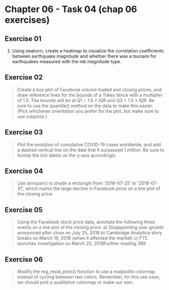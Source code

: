 # Chapter 06 - Task 04 (chap 06 exercises)

## Exercise 01

1. Using seaborn, create a heatmap to visualize the correlation coefficients between earthquake magnitude and whether there was a tsunami for earthquakes measured with the mb magnitude type.

## Exercise 02

> Create a box plot of Facebook volume traded and closing prices, and draw reference lines for the bounds of a Tukey fence with a multiplier of 1.5. The bounds will be at Q1 − 1.5 × IQR and Q3 + 1.5 × IQR. Be sure to use the quantile() method on the data to make this easier. (Pick whichever orientation you prefer for the plot, but make sure to use subplots.)

## Exercise 03

> Plot the evolution of cumulative COVID-19 cases worldwide, and add a dashed vertical line on the date that it surpassed 1 million. Be sure to format the tick labels on the y-axis accordingly.

## Exercise 04

> Use axvspan() to shade a rectangle from '2018-07-25' to '2018-07-31', which marks the large decline in Facebook price on a line plot of the closing price.

## Exercise 05

> Using the Facebook stock price data, annotate the following three events on a line plot of the closing price:
a) Disappointing user growth announced after close on July 25, 2018
b) Cambridge Analytica story breaks on March 19, 2018 (when it affected the market)
c) FTC launches investigation on March 20, 2018Further reading 389

## Exercise 06

> Modify the reg_resid_plots() function to use a matplotlib colormap instead of cycling between two colors. Remember, for this use case, we should pick a qualitative colormap or make our own.

